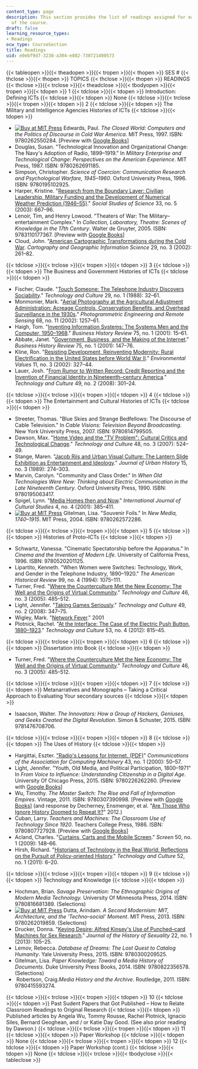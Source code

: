 ```yaml
---
content_type: page
description: This section provides the list of readings assigned for each weekly session
  of the course.
draft: false
learning_resource_types:
- Readings
ocw_type: CourseSection
title: Readings
uid: e0ebf9d7-3238-a304-e882-738721480573
---
```

{{< tableopen >}}{{< theadopen >}}{{< tropen >}}{{< thopen >}}
SES #
{{< thclose >}}{{< thopen >}}
TOPICS
{{< thclose >}}{{< thopen >}}
READINGS
{{< thclose >}}{{< trclose >}}{{< theadclose >}}{{< tbodyopen >}}{{< tropen >}}{{< tdopen >}}
1
{{< tdclose >}}{{< tdopen >}}
Introduction: Defining ICTs
{{< tdclose >}}{{< tdopen >}}
None
{{< tdclose >}}{{< trclose >}}{{< tropen >}}{{< tdopen >}}
2
{{< tdclose >}}{{< tdopen >}}
The Military and Intelligence Agencies Histories of ICTs
{{< tdclose >}}{{< tdopen >}}

- [![Buy at MIT Press](/images/mp_logo.gif)](https://mitpress.mit.edu/9780262550284) Edwards, Paul. *The Closed World: Computers and the Politics of Discourse in Cold War America*. MIT Press, 1997. ISBN: 9780262550284. \[Preview with [Google Books](http://books.google.com/books?id=LkJgQOR4s4oC&printsec=frontcover)\]
- Douglas, Susan. "Technological Innovation and Organizational Change: The Navy's Adoption of Radio, 1899–1919." In *Military Enterprise and Technological Change: Perspectives on the American Experience*. MIT Press, 1987. ISBN: 9780262691185.
- Simpson, Christopher. *Science of Coercion: Communication Research and Psychological Warfare, 1945–1960*. Oxford University Press, 1996. ISBN: 9780195102925.
- Harper, Kristine. "[Research from the Boundary Layer: Civilian Leadership, Military Funding and the Development of Numerical Weather Prediction (1946–55)](http://dx.doi.org/10.1177/0306312703335003)." *Social Studies of Science* 33, no. 5 (2003): 667–96.
- Lenoir, Tim, and Henry Lowood. "Theaters of War: The Military–entertainment Complex." In *Collection, Laboratory, Theatre: Scenes of Knowledge in the 17th Century*. Walter de Gruyter, 2005. ISBN: 9783110177367. \[Preview with [Google Books](http://books.google.com/books?id=cZpRNb9a13gC&pg=PA427#v=onepage)\]
- Cloud, John. "[American Cartographic Transformations during the Cold War](http://dx.doi.org/10.1559/152304002782008422). *Cartography and Geographic Information Science* 29, no. 3 (2002): 261–82.

{{< tdclose >}}{{< trclose >}}{{< tropen >}}{{< tdopen >}}
3
{{< tdclose >}}{{< tdopen >}}
The Business and Government Histories of ICTs
{{< tdclose >}}{{< tdopen >}}

- Fischer, Claude. "[Touch Someone: The Telephone Industry Discovers Sociability](http://www.jstor.org/stable/3105226)." *Technology and Culture* 29, no. 1 (1988): 32–61.
- Monmonier, Mark. "[Aerial Photography at the Agricultural Adjustment Administration: Acreage Controls, Conservation Benefits, and Overhead Surveillance in the 1930s](https://www.asprs.org/wp-content/uploads/pers/2002journal/december/2002_dec_1257-1262.pdf)." *Photogrammetric Engineering and Remote Sensing* 68, no. 11 (2002): 1257–61.
- Haigh, Tom. "[Inventing Information Systems: The Systems Men and the Computer, 1950–1968](http://dx.doi.org/10.2307/3116556)." *Business History Review* 75, no. 1 (2001): 15–61.
- Abbate, Janet. "[Government, Business, and the Making of the Internet](http://dx.doi.org/10.2307/3116559)." *Business History Review* 75, no. 1 (2001): 147–76.
- Kline, Ron. "[Resisting Development, Reinventing Modernity: Rural Electrification in the United States before World War II](http://dx.doi.org/10.3197/096327102129341118)." *Environmental Values* 11, no. 3 (2002): 327–44.
- Lauer, Josh. "[From Rumor to Written Record: Credit Reporting and the Invention of Financial Identity in Nineteenth–century America](http://dx.doi.org/10.1353/tech.0.0001)." *Technology and Culture* 49, no. 2 (2008): 301–24.

{{< tdclose >}}{{< trclose >}}{{< tropen >}}{{< tdopen >}}
4
{{< tdclose >}}{{< tdopen >}}
The Entertainment and Cultural Histories of ICTs
{{< tdclose >}}{{< tdopen >}}

- Streeter, Thomas. "Blue Skies and Strange Bedfellows: The Discourse of Cable Television." In *Cable Visions: Television Beyond Broadcasting*. New York University Press, 2007. ISBN: 9780814799505.
- Dawson, Max. "[Home Video and the "TV Problem": Cultural Critics and Technological Change](http://dx.doi.org/10.1353/tech.2007.0103)." *Technology and Culture* 48, no. 3 (2007): 524–49.
- Stange, Maren. "[Jacob Riis and Urban Visual Culture: The Lantern Slide Exhibition as Entertainment and Ideology](http://juh.sagepub.com/content/15/3/274.extract)." *Journal of Urban History* 15, no. 3 (1989): 274–303.
- Marvin, Carolyn. "Community and Class Order." In *When Old Technologies Were New: Thinking about Electric Communication in the Late Nineteenth Century*. Oxford University Press, 1990. ISBN: 9780195063417.
- Spigel, Lynn. "[Media Homes then and Now](http://dx.doi.org/10.1177/136787790100400402)." *International Journal of Cultural Studies* 4, no. 4 (2001): 385–411.
- [![Buy at MIT Press](/images/mp_logo.gif)](https://mitpress.mit.edu/9780262572286) Gitelman, Lisa. "Souvenir Foils." In *New Media, 1740–1915*. MIT Press, 2004. ISBN: 9780262572286.

{{< tdclose >}}{{< trclose >}}{{< tropen >}}{{< tdopen >}}
5
{{< tdclose >}}{{< tdopen >}}
Histories of Proto–ICTs
{{< tdclose >}}{{< tdopen >}}

- Schwartz, Vanessa. "Cinematic Spectatorship before the Apparatus." In *Cinema and the Invention of Modern Life*. University of California Press, 1996. ISBN: 9780520201125.
- Lipartito, Kenneth. "When Women were Switches: Technology, Work, and Gender in the Telephone Industry, 1890–1920." *The American Historical Review* 99, no. 4 (1994): 1075–111.
- Turner, Fred. "[Where the Counterculture Met the New Economy: The Well and the Origins of Virtual Community](http://dx.doi.org/10.1353/tech.2005.0154)." *Technology and Culture* 46, no. 3 (2005): 485–512.
- Light, Jennifer. "[Taking Games Seriously](http://dx.doi.org/10.1353/tech.0.0007)." *Technology and Culture* 49, no. 2 (2008): 347–75.
- Wigley, Mark. "[Network Fever](http://www.jstor.org/stable/1262560)." 2001
- Plotnick, Rachel. "[At the Interface: The Case of the Electric Push Button, 1880–1923](http://dx.doi.org/10.1353/tech.2012.0138)." *Technology and Culture* 53, no. 4 (2012): 815–45.

{{< tdclose >}}{{< trclose >}}{{< tropen >}}{{< tdopen >}}
6
{{< tdclose >}}{{< tdopen >}}
Dissertation into Book
{{< tdclose >}}{{< tdopen >}}

- Turner, Fred. "[Where the Counterculture Met the New Economy: The Well and the Origins of Virtual Community](http://dx.doi.org/10.1353/tech.2005.0154)." *Technology and Culture* 46, no. 3 (2005): 485–512.

{{< tdclose >}}{{< trclose >}}{{< tropen >}}{{< tdopen >}}
7
{{< tdclose >}}{{< tdopen >}}
Metanarratives and Monographs – Taking a Critical Approach to Evaluating Your secondary sources
{{< tdclose >}}{{< tdopen >}}

- Isaacson, Walter. *The Innovators: How a Group of Hackers, Geniuses, and Geeks Created the Digital Revolution*. Simon & Schuster, 2015. ISBN: 9781476708706.

{{< tdclose >}}{{< trclose >}}{{< tropen >}}{{< tdopen >}}
8
{{< tdclose >}}{{< tdopen >}}
The Uses of History
{{< tdclose >}}{{< tdopen >}}

- Hargittai, Eszter. ["Radio's Lessons for Internet. (PDF)](http://www.eszter.com/research/pubs/hargittai-radio.pdf)" *Communications of the Association for Computing Machinery* 43, no. 1 (2000): 50–57.
- Light, Jennifer. "Youth, Old Media, and Political Participation, 1800–1971" In *From Voice to Influence: Understanding Citizenship in a Digital Age*. University Of Chicago Press, 2015. ISBN: 9780226262260. \[Preview with [Google Books](http://books.google.com/books?id=ljitCQAAQBAJ&pg=PA19#v=onepage)\]
- Wu, Timothy. *The Master Switch: The Rise and Fall of Information Empires*. Vintage, 2011. ISBN: 9780307390998. \[Preview with [Google Books](http://books.google.com/books?id=gD2AYh4IWXEC&printsec=frontcover)\] (and response by Decherney, Ensmenger, et al. "[Are Those Who Ignore History Doomed to Repeat It?](http://papers.ssrn.com/sol3/papers.cfm?abstract_id=2009492)" 2012.)
- Cuban, Larry. *Teachers and Machines: The Classroom Use of Technology Since 1920*. Teachers College Press, 1986. ISBN: 9780807727928. \[Preview with [Google Books](http://books.google.com/books?id=uQeEn1vEUSQC&printsec=frontcover)\]
- Acland, Charles. "[Curtains, Carts and the Mobile Screen](http://dx.doi.org/10.1093/screen/hjn071)." *Screen* 50, no. 1 (2009): 148–66.
- Hirsh, Richard. "[Historians of Technology in the Real World: Reflections on the Pursuit of Policy-oriented History](http://dx.doi.org/10.1353/tech.2011.0039)." *Technology and Culture* 52, no. 1 (2011): 6–20.

{{< tdclose >}}{{< trclose >}}{{< tropen >}}{{< tdopen >}}
9
{{< tdclose >}}{{< tdopen >}}
Technology and Knowledge
{{< tdclose >}}{{< tdopen >}}

- Hochman, Brian. *Savage Preservation: The Ethnographic Origins of Modern Media Technology.* University Of Minnesota Press, 2014. ISBN: 9780816681389. (Selections)
- [![Buy at MIT Press](/images/mp_logo.gif)](https://mitpress.mit.edu/9780262019859) Dutta, Arindam. *A Second Modernism: MIT, Architecture, and the 'Techno–social' Moment*. MIT Press, 2013. ISBN: 9780262019859. (Selections)
- Drucker, Donna. "[Keying Desire: Alfred Kinsey's Use of Punched–card Machines for Sex Research](http://dx.doi.org/10.7560/JHS22105)." *Journal of the History of Sexuality* 22, no. 1 (2013): 105–25.
- Lemov, Rebecca. *Database of Dreams: The Lost Quest to Catalog Humanity*. Yale University Press, 2015. ISBN: 9780300209525.
- Gitelman, Lisa. *Paper Knowledge: Toward a Media History of Documents*. Duke University Press Books, 2014. ISBN: 9780822356578. (Selections)
-  Robertson, Craig.*Media History and the Archive*. Routledge, 2011. ISBN: 9780415593274.

{{< tdclose >}}{{< trclose >}}{{< tropen >}}{{< tdopen >}}
10
{{< tdclose >}}{{< tdopen >}}
Past Sudent Papers that Got Published – How to Relate Classroom Readings to Original Research
{{< tdclose >}}{{< tdopen >}}
Published articles by Angela Wu, Tommy Rousse, Rachel Plotnick, Ignacio Siles, Bernard Geoghean, and / or Katie Day Good. (See also prior reading by Dawson.)
{{< tdclose >}}{{< trclose >}}{{< tropen >}}{{< tdopen >}}
11
{{< tdclose >}}{{< tdopen >}}
Paper Workshop
{{< tdclose >}}{{< tdopen >}}
None
{{< tdclose >}}{{< trclose >}}{{< tropen >}}{{< tdopen >}}
12
{{< tdclose >}}{{< tdopen >}}
Paper Workshop (cont.)
{{< tdclose >}}{{< tdopen >}}
None
{{< tdclose >}}{{< trclose >}}{{< tbodyclose >}}{{< tableclose >}}